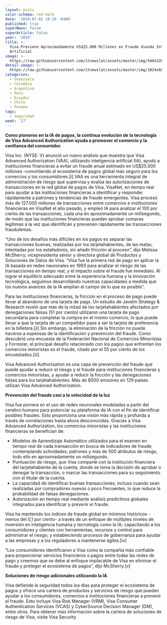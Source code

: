 ```yaml
---
layout: posts
color-schema: red-dark
date: '2019-07-02 10:29 -0400'
published: true
superNews: false
superArticle: false
year: '2019'
title: >-
  Visa Previene Aproximadamente US$25.000 Millones en Fraude Usando Inteligencia
  Artificial
image: >-
  https://raw.githubusercontent.com/itnewslat/assets/master/img/540x320/Tarjetas-Visa-p.jpg
detail-image: >-
  https://raw.githubusercontent.com/itnewslat/assets/master/img/1024x680/Tarjetas-Visa-g.jpg
categories:
  - Venezuela
  - Colombia
  - Argentina
  - Perú
  - Ecuador
  - Chile
  - Panama
tags:
  - Seguridad
week: '27'
---
```

**Como pioneros en la IA de pagos, la continua evolución de la tecnología de Visa Advanced Authorization ayuda a promover el comercio y la confianza del consumidor.**
 
Visa Inc. (NYSE: V) anunció un nuevo análisis que muestra que Visa Advanced Authorization (VAA), utilizando inteligencia artificial (IA), ayudó a instituciones financieras a evitar un fraude anual estimado en US$25.000 millones –convirtiendo al ecosistema de pagos global más seguro para los comercios y los consumidores.[i] VAA es una herramienta integral de administración de riesgo que supervisa y evalúa las autorizaciones de transacciones en la red global de pagos de Visa, VisaNet, en tiempo real para ayudar a las instituciones financieras a identificar y responder rápidamente a patrones y tendencias de fraude emergentes. Visa procesó más de 127.000 millones de transacciones entre comercios e instituciones financieras en VisaNet el año pasado, y empleó IA para analizar el 100 por ciento de las transacciones, cada una en aproximadamente un milisegundo, de modo que las instituciones financieras puedan aprobar compras legítimas a la vez que identifican y previenen rápidamente las transacciones fraudulentas. 
 
“Uno de los desafíos más difíciles en los pagos es separar las transacciones buenas, realizadas por los tarjetahabientes, de las malas, intentadas por los estafadores, sin añadir fricción al proceso”, dijo Melissa McSherry, vicepresidenta sénior y directora global de Productos y Soluciones de Datos de Visa. “Visa fue la primera red de pago en aplicar la IA basada en redes neuronales en 1993 para analizar el riesgo de las transacciones en tiempo real, y el impacto sobre el fraude fue inmediato. Al lograr el equilibrio adecuado entre la experiencia humana y la innovación tecnológica, seguimos desarrollando nuestras capacidades a medida que los nuevos avances de la IA amplían el campo de lo que es posible”.
 
Para las instituciones financieras, la fricción en el proceso de pago puede llevar al abandono de una tarjeta de pago. Un estudio de Javelin Strategy & Research reveló que más de la mitad de los tarjetahabientes afectados por denegaciones falsas (51 por ciento) utilizaron una tarjeta de pago secundaria para completar la compra en el mismo comercio, lo que puede llevar a que la tarjeta de un competidor pase a ser la tarjeta de preferencia en la billetera.[ii] Sin embargo, la eliminación de la fricción no puede hacerse a expensas de la identificación y prevención del fraude. Como descubrió una encuesta de la Federación Nacional de Comercios Minoristas y Forrester, el principal desafío relacionado con los pagos que enfrentan los comercios minoristas es el fraude, citado por el 55 por ciento de los encuestados.[iii] 
 
Visa Advanced Authorization es una capa de prevención del fraude que puede ayudar a reducir el riesgo y el fraude para instituciones financieras y comercios minoristas, y ayudar a reducir la fricción y las denegaciones falsas para los tarjetahabientes. Más de 8000 emisores en 129 países utilizan Visa Advanced Authorization.
 
**Prevención del fraude casi a la velocidad de la luz**

Visa fue pionera en el uso de redes neuronales modeladas a partir del cerebro humano para potenciar su plataforma de IA con el fin de identificar posibles fraudes. Esto proporciona una visión más rápida y profunda a través de correlaciones hasta ahora desconocidas. Gracias a Visa Advanced Authorization, los comercios minoristas y las instituciones financieras se benefician de:

- Modelos de Aprendizaje Automático utilizados para el examen en tiempo real de cada transacción en busca de indicadores de fraude, contemplando actividades, patrones y más de 500 atributos de riesgo, todo ello en aproximadamente un milisegundo. 
- Puntuación de riesgo, que Visa comparte con la institución financiera del tarjetahabiente de la cuenta, donde se toma la decisión de aprobar o denegar la transacción, o marcar las transacciones para su seguimiento con el titular de la cuenta.
- La capacidad de identificar buenas transacciones, incluso cuando sean realizadas por compradores nuevos o poco frecuentes, lo que reduce la probabilidad de falsas denegaciones.
- Autorización en tiempo real mediante análisis predictivos globales integrados para identificar y prevenir el fraude.
 
Visa ha mantenido los índices de fraude global en mínimos históricos -menos del 0,1 por ciento- a través de un enfoque de múltiples niveles de inversión en inteligencia humana y tecnología como la IA; capacitando a los consumidores y clientes con herramientas, recursos y control para administrar el riesgo; y estableciendo procesos de gobernanza para ayudar a las empresas y a los reguladores a mantenerse ágiles.[iv] 
 
“Los consumidores identificaron a Visa como la compañía más confiable para proporcionar servicios financieros o pagos entre todas las redes de pago y creemos que se debe al enfoque implacable de Visa en eliminar el fraude y proteger el ecosistema de pagos”, dijo McSherry.[v] 

**Soluciones de riesgo adicionales utilizando la IA**

Visa defiende la seguridad todos los días para proteger el ecosistema de pagos y ofrece una cartera de productos y servicios de riesgo que pueden ayudar a los consumidores, comercios e instituciones financieras a prevenir el fraude. Esto incluye Visa Risk Manager (VRM), Visa Consumer Authentication Services (VCAS) y CyberSource Decision Manager (DM), entre otros. Para obtener más información sobre la cartera de soluciones de riesgo de Visa, visite Visa Security.